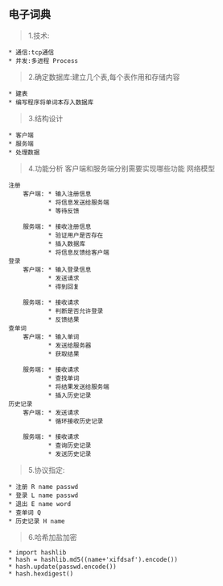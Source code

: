 ## 电子词典
>1.技术:

    * 通信:tcp通信
    * 并发:多进程 Process

>2.确定数据库:建立几个表,每个表作用和存储内容

    * 建表
    * 编写程序将单词本存入数据库

>3.结构设计

    * 客户端
    * 服务端
    * 处理数据

>4.功能分析
    客户端和服务端分别需要实现哪些功能
    网络模型
    
    注册
        客户端: * 输入注册信息
               * 将信息发送给服务端
               * 等待反馈

        服务端: * 接收注册信息
               * 验证用户是否存在
               * 插入数据库
               * 将信息反馈给客户端
    登录
        客户端: * 输入登录信息
               * 发送请求
               * 得到回复

        服务端: * 接收请求
               * 判断是否允许登录
               * 反馈结果
    查单词
        客户端: * 输入单词
               * 发送给服务器
               * 获取结果
               
        服务端: * 接收请求
               * 查找单词
               * 将结果发送给服务端
               * 插入历史记录
    历史记录
        客户端: * 发送请求
               * 循环接收历史记录
        
        服务端: * 接收请求
               * 查询历史记录
               * 发送历史记录

>5.协议指定:

    * 注册 R name passwd
    * 登录 L name passwd
    * 退出 E name word
    * 查单词 Q
    * 历史记录 H name

>6.哈希加盐加密

    * import hashlib
    * hash = hashlib.md5((name+'xifdsaf').encode())
    * hash.update(passwd.encode())
    * hash.hexdigest()